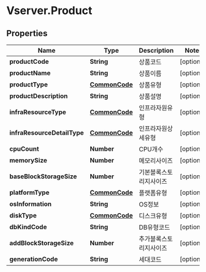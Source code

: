 # Vserver.Product

## Properties
Name | Type | Description | Notes
------------ | ------------- | ------------- | -------------
**productCode** | **String** | 상품코드 | [optional] 
**productName** | **String** | 상품이름 | [optional] 
**productType** | [**CommonCode**](CommonCode.md) | 상품유형 | [optional] 
**productDescription** | **String** | 상품설명 | [optional] 
**infraResourceType** | [**CommonCode**](CommonCode.md) | 인프라자원유형 | [optional] 
**infraResourceDetailType** | [**CommonCode**](CommonCode.md) | 인프라자원상세유형 | [optional] 
**cpuCount** | **Number** | CPU개수 | [optional] 
**memorySize** | **Number** | 메모리사이즈 | [optional] 
**baseBlockStorageSize** | **Number** | 기본블록스토리지사이즈 | [optional] 
**platformType** | [**CommonCode**](CommonCode.md) | 플랫폼유형 | [optional] 
**osInformation** | **String** | OS정보 | [optional] 
**diskType** | [**CommonCode**](CommonCode.md) | 디스크유형 | [optional] 
**dbKindCode** | **String** | DB유형코드 | [optional] 
**addBlockStorageSize** | **Number** | 추가블록스토리지사이즈 | [optional] 
**generationCode** | **String** | 세대코드 | [optional] 


